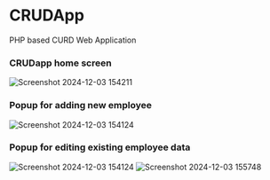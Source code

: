 # CRUDApp
PHP based CURD Web Application 
### CRUDapp home screen

![Screenshot 2024-12-03 154211](https://github.com/user-attachments/assets/dc5fee49-6cf0-4548-aebd-75e9d8cbf00b)


### Popup for adding new employee
![Screenshot 2024-12-03 154124](https://github.com/user-attachments/assets/58701b4f-dae5-4ff4-9420-a3769b3fb7d6)


### Popup for editing existing employee data 
![Screenshot 2024-12-03 154124](https://github.com/user-attachments/assets/c017dfa5-727b-4aba-bd5e-0188cc7c0b9b)
![Screenshot 2024-12-03 155748](https://github.com/user-attachments/assets/d65a0b82-92ba-49b2-9811-2c833d52b5aa)
